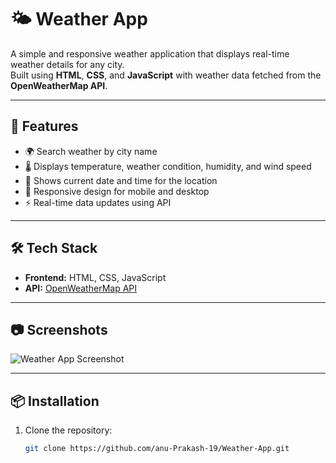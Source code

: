 # 🌤 Weather App

A simple and responsive weather application that displays real-time weather details for any city.  
Built using **HTML**, **CSS**, and **JavaScript** with weather data fetched from the **OpenWeatherMap API**.

---

## 🚀 Features
- 🌍 Search weather by city name  
- 🌡 Displays temperature, weather condition, humidity, and wind speed  
- 📅 Shows current date and time for the location  
- 📱 Responsive design for mobile and desktop  
- ⚡ Real-time data updates using API

---

## 🛠 Tech Stack
- **Frontend:** HTML, CSS, JavaScript  
- **API:** [OpenWeatherMap API](https://openweathermap.org/api)

---

## 📷 Screenshots
![Weather App Screenshot](Screenshot%202025-08-13%20145549.png)

---

## 📦 Installation
1. Clone the repository:
   ```bash
   git clone https://github.com/anu-Prakash-19/Weather-App.git
